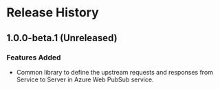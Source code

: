 # Release History

## 1.0.0-beta.1 (Unreleased)

### Features Added

- Common library to define the upstream requests and responses from Service to Server in Azure Web PubSub service.
